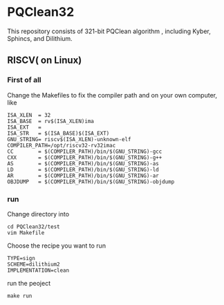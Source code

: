 # PQClean32
This repository consists of 321-bit PQClean algorithm , including Kyber, Sphincs, and Dilithium.

## RISCV( on Linux)
### First of all
Change the Makefiles to fix the compiler path and on your own computer, like
    
    ISA_XLEN  = 32
    ISA_BASE  = rv$(ISA_XLEN)ima
    ISA_EXT   = 
    ISA_STR   = $(ISA_BASE)$(ISA_EXT)
    GNU_STRING= riscv$(ISA_XLEN)-unknown-elf
    COMPILER_PATH=/opt/riscv32-rv32imac
    CC        = $(COMPILER_PATH)/bin/$(GNU_STRING)-gcc
    CXX       = $(COMPILER_PATH)/bin/$(GNU_STRING)-g++
    AS        = $(COMPILER_PATH)/bin/$(GNU_STRING)-as 
    LD        = $(COMPILER_PATH)/bin/$(GNU_STRING)-ld 
    AR        = $(COMPILER_PATH)/bin/$(GNU_STRING)-ar 
    OBJDUMP   = $(COMPILER_PATH)/bin/$(GNU_STRING)-objdump
### run
Change directory into
    
    cd PQClean32/test
    vim Makefile
Choose the recipe you want to run
    
    TYPE=sign
    SCHEME=dilithium2
    IMPLEMENTATION=clean
run the peoject
    
    make run
